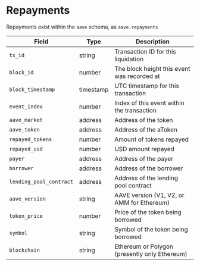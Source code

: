 # Repayments



Repayments exist within the `aave` schema, as `aave.repayments`

| Field                   | Type      | Description                                   |
| ----------------------- | --------- | --------------------------------------------- |
| `tx_id`                 | string    | Transaction ID for this liquidation           |
| `block_id`              | number    | The block height this event was recorded at   |
| `block_timestamp`       | timestamp | UTC timestamp for this transaction            |
| `event_index`           | number    | Index of this event within the transaction    |
| `aave_market`           | address   | Address of the token                          |
| `aave_token`            | address   | Address of the aToken                         |
| `repayed_tokens`        | number    | Amount of tokens repayed                      |
| `repayed_usd`           | number    | USD amount repayed                            |
| `payer`                 | address   | Address of the payer                          |
| `borrower`              | address   | Address of the borrower                       |
| `lending_pool_contract` | address   | Address of the lending pool contract          |
| `aave_version`          | string    | AAVE version (V1, V2, or AMM for Ethereum)    |
| `token_price`           | number    | Price of the token being borrowed             |
| `symbol`                | string    | Symbol of the token being borrowed            |
| `blockchain`            | string    | Ethereum or Polygon (presently only Ethereum) |



